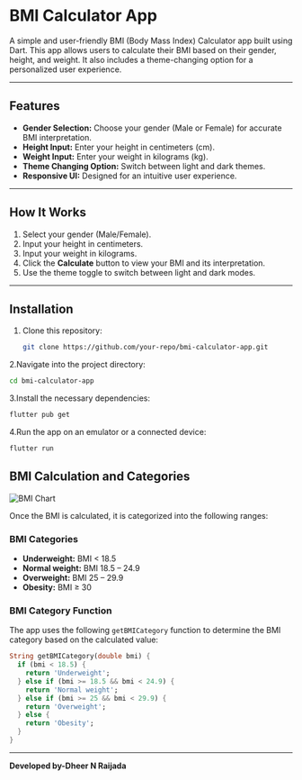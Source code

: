 # BMI Calculator App

A simple and user-friendly BMI (Body Mass Index) Calculator app built using Dart. This app allows users to calculate their BMI based on their gender, height, and weight. It also includes a theme-changing option for a personalized user experience.

---

## Features
- **Gender Selection:** Choose your gender (Male or Female) for accurate BMI interpretation.
- **Height Input:** Enter your height in centimeters (cm).
- **Weight Input:** Enter your weight in kilograms (kg).
- **Theme Changing Option:** Switch between light and dark themes.
- **Responsive UI:** Designed for an intuitive user experience.

---



## How It Works
1. Select your gender (Male/Female).
2. Input your height in centimeters.
3. Input your weight in kilograms.
4. Click the **Calculate** button to view your BMI and its interpretation.
5. Use the theme toggle to switch between light and dark modes.

---

## Installation
1. Clone this repository:
   ```bash
   git clone https://github.com/your-repo/bmi-calculator-app.git
   ```
2.Navigate into the project directory:
  ```bash
  cd bmi-calculator-app
  ```
3.Install the necessary dependencies:
  ```bash
  flutter pub get
  ```
4.Run the app on an emulator or a connected device:
  ```bash
  flutter run
  ```

## BMI Calculation and Categories

![BMI Chart](https://blogger.googleusercontent.com/img/b/R29vZ2xl/AVvXsEi1eu_Y6iUho7v2jHygpq72XqYHijZ3vdcuqLljWpkeJZiIfw-UoBNY76Le0dzF5kjwO4tebPcbsMKQYmUiSANvp_ZccZRCpQTKFWQAeErAS8hqWrqvw-Q0vfuQxLwn5PFq1UUj_LeQMlzlIS_3SVGC2ATEjPcrFYIxJJvzNPY0TVvL4fxSl_hLpjWlTFOj/s616/how%20to%20%20c%20alculate%20BMI%20online.bmp)

Once the BMI is calculated, it is categorized into the following ranges:

### BMI Categories
- **Underweight:** BMI < 18.5
- **Normal weight:** BMI 18.5 – 24.9
- **Overweight:** BMI 25 – 29.9
- **Obesity:** BMI ≥ 30

### BMI Category Function
The app uses the following `getBMICategory` function to determine the BMI category based on the calculated value:

```dart
String getBMICategory(double bmi) {
  if (bmi < 18.5) {
    return 'Underweight';
  } else if (bmi >= 18.5 && bmi < 24.9) {
    return 'Normal weight';
  } else if (bmi >= 25 && bmi < 29.9) {
    return 'Overweight';
  } else {
    return 'Obesity';
  }
}
```
---------------------------------------------------------------------------
**Developed by-Dheer N Raijada**


